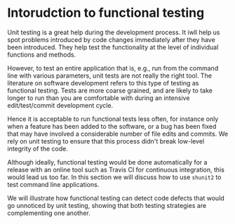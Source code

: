 # Intorudction to functional testing

Unit testing is a great help during the development process. It iwll help us spot problems introduced by code changes immediately after they have been introduced. They help test the functionality at the level of individual functions and methods.

However, to test an entire application that is, e.g., run from the command line with various parameters, unit tests are not really the right tool. The literature on software development refers to this type of testing as functional testing. Tests are more coarse grained, and are likely to take longer to run than you are comfortable with during an intensive edit/test/commit development cycle.

Hence it is acceptable to run functional tests less often, for instance only when a feature has been added to the software, or a bug has been fixed that may have involved a considerable number of file edits and commits. We rely on unit testing to ensure that this process didn't break low-level integrity of the code.

Although ideally, functional testing would be done automatically for a release with an online tool such as Travis CI for continuous integration, this would lead us too far. In this section we will discuss how to use `shunit2` to test command line applications.

We will illustrate how functional testing can detect code defects that would go unnoticed by unit testing, showing that both testing strategies are complementing one another.
